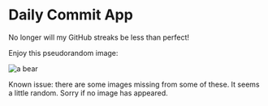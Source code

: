 Daily Commit App
================
No longer will my GitHub streaks be less than perfect!

Enjoy this pseudorandom image:

![a bear](http://placebear.com/700/800 "a bear")

Known issue: there are some images missing from some of these. It seems a little random. Sorry if no image has appeared.